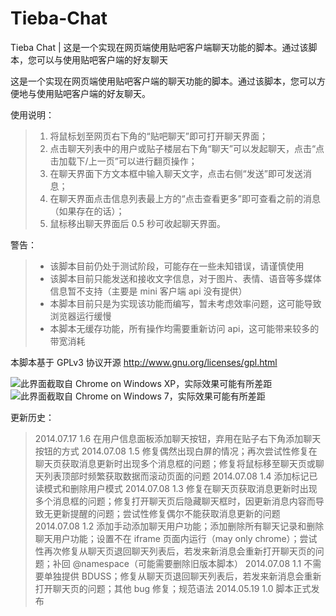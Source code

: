Tieba-Chat
==========

Tieba Chat | 这是一个实现在网页端使用贴吧客户端聊天功能的脚本。通过该脚本，您可以与使用贴吧客户端的好友聊天

这是一个实现在网页端使用贴吧客户端的聊天功能的脚本。通过该脚本，您可以方便地与使用贴吧客户端的好友聊天。

使用说明：
> 1. 将鼠标划至网页右下角的“贴吧聊天”即可打开聊天界面；
> 2. 点击聊天列表中的用户或贴子楼层右下角“聊天”可以发起聊天，点击“点击加载下/上一页”可以进行翻页操作；
> 3. 在聊天界面下方文本框中输入聊天文字，点击右侧“发送”即可发送消息；
> 4. 在聊天界面点击信息列表最上方的“点击查看更多”即可查看之前的消息（如果存在的话）；
> 5. 鼠标移出聊天界面后 0.5 秒可收起聊天界面。

警告：
> * 该脚本目前仍处于测试阶段，可能存在一些未知错误，请谨慎使用
> * 该脚本目前只能发送和接收文字信息，对于图片、表情、语音等多媒体信息暂不支持（主要是 mini 客户端 api 没有提供）
> * 本脚本目前只是为实现该功能而编写，暂未考虑效率问题，这可能导致浏览器运行缓慢
> * 本脚本无缓存功能，所有操作均需要重新访问 api，这可能带来较多的带宽消耗

本脚本基于 GPLv3 协议开源 http://www.gnu.org/licenses/gpl.html‎

![此界面截取自 Chrome on Windows XP，实际效果可能有所差距](https://cloud.githubusercontent.com/assets/8115912/3609206/db49f352-0d74-11e4-8916-626b592f1be0.png)
![此界面截取自 Chrome on Windows 7，实际效果可能有所差距](https://cloud.githubusercontent.com/assets/8115912/3609244/a5a4dcde-0d75-11e4-856d-75331d6ac318.png)

更新历史： 
> 2014.07.17 1.6 在用户信息面板添加聊天按钮，弃用在贴子右下角添加聊天按钮的方式
> 2014.07.08 1.5 修复偶然出现白屏的情况；再次尝试性修复在聊天页获取消息更新时出现多个消息框的问题；修复将鼠标移至聊天页或聊天列表顶部时频繁获取数据而滚动页面的问题
> 2014.07.08 1.4 添加标记已读模式和删除用户模式
> 2014.07.08 1.3 修复在聊天页获取消息更新时出现多个消息框的问题；修复打开聊天页后隐藏聊天框时，因更新消息内容而导致无更新提醒的问题；尝试性修复偶尔不能获取消息更新的问题
> 2014.07.08 1.2 添加手动添加聊天用户功能；添加删除所有聊天记录和删除聊天用户功能；设置不在 iframe 页面内运行（may only chrome）；尝试性再次修复从聊天页退回聊天列表后，若发来新消息会重新打开聊天页的问题；补回 @namespace（可能需要删除旧版本脚本）
> 2014.07.08 1.1 不需要单独提供 BDUSS；修复从聊天页退回聊天列表后，若发来新消息会重新打开聊天页的问题；其他 bug 修复；规范语法
> 2014.05.19 1.0 脚本正式发布